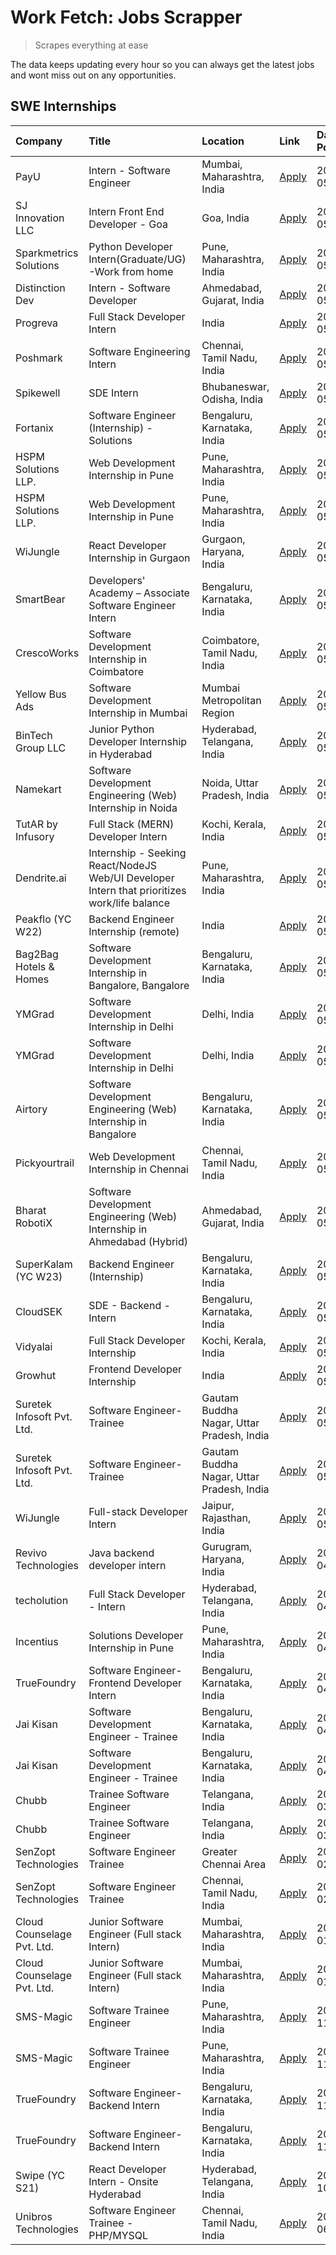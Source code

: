 # Work Fetch: Jobs Scrapper
> Scrapes everything at ease

The data keeps updating every hour so you can always get the latest jobs and wont miss out on any opportunities.

## SWE Internships
<!--START_SECTION:workfetch-->
| Company                    | Title                                                                                        | Location                                  | Link                                                                                                                                                                                                                                                                                                          | Date Posted   |
|:---------------------------|:---------------------------------------------------------------------------------------------|:------------------------------------------|:--------------------------------------------------------------------------------------------------------------------------------------------------------------------------------------------------------------------------------------------------------------------------------------------------------------|:--------------|
| PayU                       | Intern - Software Engineer                                                                   | Mumbai, Maharashtra, India                | [Apply](https://in.linkedin.com/jobs/view/intern-software-engineer-at-payu-3935457893?position=5&pageNum=0&refId=ot0n%2By8vDyxw%2B4iU0IBysA%3D%3D&trackingId=i7ZgtGpQDhAE16IOYBC98g%3D%3D&trk=public_jobs_jserp-result_search-card)                                                                           | 2024-05-25    |
| SJ Innovation LLC          | Intern Front End Developer - Goa                                                             | Goa, India                                | [Apply](https://in.linkedin.com/jobs/view/intern-front-end-developer-goa-at-sj-innovation-llc-3931678611?position=12&pageNum=0&refId=ot0n%2By8vDyxw%2B4iU0IBysA%3D%3D&trackingId=jJ%2B0yUNW8Kwwm1TD7E%2BCVg%3D%3D&trk=public_jobs_jserp-result_search-card)                                                   | 2024-05-24    |
| Sparkmetrics Solutions     | Python Developer Intern(Graduate/UG)-Work from home                                          | Pune, Maharashtra, India                  | [Apply](https://in.linkedin.com/jobs/view/python-developer-intern-graduate-ug-work-from-home-at-sparkmetrics-solutions-3931671149?position=21&pageNum=0&refId=ot0n%2By8vDyxw%2B4iU0IBysA%3D%3D&trackingId=vXHVQnrG2RjdBPKIDNczsg%3D%3D&trk=public_jobs_jserp-result_search-card)                              | 2024-05-24    |
| Distinction Dev            | Intern - Software Developer                                                                  | Ahmedabad, Gujarat, India                 | [Apply](https://in.linkedin.com/jobs/view/intern-software-developer-at-distinction-dev-3931643600?position=46&pageNum=0&refId=ot0n%2By8vDyxw%2B4iU0IBysA%3D%3D&trackingId=5jrPLyUam%2FdniRgWkcmVOA%3D%3D&trk=public_jobs_jserp-result_search-card)                                                            | 2024-05-24    |
| Progreva                   | Full Stack Developer Intern                                                                  | India                                     | [Apply](https://in.linkedin.com/jobs/view/full-stack-developer-intern-at-progreva-3931610238?position=57&pageNum=0&refId=ot0n%2By8vDyxw%2B4iU0IBysA%3D%3D&trackingId=7R7R8VCkBX7mxqq3ENGT%2FA%3D%3D&trk=public_jobs_jserp-result_search-card)                                                                 | 2024-05-24    |
| Poshmark                   | Software Engineering Intern                                                                  | Chennai, Tamil Nadu, India                | [Apply](https://in.linkedin.com/jobs/view/software-engineering-intern-at-poshmark-3846946793?position=36&pageNum=0&refId=ot0n%2By8vDyxw%2B4iU0IBysA%3D%3D&trackingId=ihK2jJ4ksvYW3qS8OMY1Eg%3D%3D&trk=public_jobs_jserp-result_search-card)                                                                   | 2024-05-22    |
| Spikewell                  | SDE Intern                                                                                   | Bhubaneswar, Odisha, India                | [Apply](https://in.linkedin.com/jobs/view/sde-intern-at-spikewell-3931531732?position=50&pageNum=0&refId=ot0n%2By8vDyxw%2B4iU0IBysA%3D%3D&trackingId=cnvLbtm%2BpaxKcH9Xq0yiSQ%3D%3D&trk=public_jobs_jserp-result_search-card)                                                                                 | 2024-05-21    |
| Fortanix                   | Software Engineer (Internship) - Solutions                                                   | Bengaluru, Karnataka, India               | [Apply](https://in.linkedin.com/jobs/view/software-engineer-internship-solutions-at-fortanix-3930115670?position=6&pageNum=0&refId=ot0n%2By8vDyxw%2B4iU0IBysA%3D%3D&trackingId=GZ4iE4XNrwWufM7SQFG0Bw%3D%3D&trk=public_jobs_jserp-result_search-card)                                                         | 2024-05-20    |
| HSPM Solutions LLP.        | Web Development Internship in Pune                                                           | Pune, Maharashtra, India                  | [Apply](https://in.linkedin.com/jobs/view/web-development-internship-in-pune-at-hspm-solutions-llp-3931019642?position=33&pageNum=0&refId=ot0n%2By8vDyxw%2B4iU0IBysA%3D%3D&trackingId=S8AdoSJ%2F5j3QqIt3r3jo2A%3D%3D&trk=public_jobs_jserp-result_search-card)                                                | 2024-05-20    |
| HSPM Solutions LLP.        | Web Development Internship in Pune                                                           | Pune, Maharashtra, India                  | [Apply](https://in.linkedin.com/jobs/view/web-development-internship-in-pune-at-hspm-solutions-llp-3931019642?position=8&pageNum=2&refId=ayBR39Gp816MX5rq2tFnsA%3D%3D&trackingId=13iXWzrydjqmzd%2B9odZXCA%3D%3D&trk=public_jobs_jserp-result_search-card)                                                     | 2024-05-20    |
| WiJungle                   | React Developer Internship in Gurgaon                                                        | Gurgaon, Haryana, India                   | [Apply](https://in.linkedin.com/jobs/view/react-developer-internship-in-gurgaon-at-wijungle-3929891316?position=38&pageNum=0&refId=ot0n%2By8vDyxw%2B4iU0IBysA%3D%3D&trackingId=5x8Fegbb9l8fnJve6vnQxg%3D%3D&trk=public_jobs_jserp-result_search-card)                                                         | 2024-05-18    |
| SmartBear                  | Developers' Academy – Associate Software Engineer Intern                                     | Bengaluru, Karnataka, India               | [Apply](https://in.linkedin.com/jobs/view/developers-academy-%E2%80%93-associate-software-engineer-intern-at-smartbear-3929197465?position=60&pageNum=0&refId=ot0n%2By8vDyxw%2B4iU0IBysA%3D%3D&trackingId=kGCAHXUkdK50tEQC7JHM5A%3D%3D&trk=public_jobs_jserp-result_search-card)                              | 2024-05-17    |
| CrescoWorks                | Software Development Internship in Coimbatore                                                | Coimbatore, Tamil Nadu, India             | [Apply](https://in.linkedin.com/jobs/view/software-development-internship-in-coimbatore-at-crescoworks-3928264279?position=11&pageNum=0&refId=ot0n%2By8vDyxw%2B4iU0IBysA%3D%3D&trackingId=VDjhwtRHM%2FUizKqqtz0%2Ftw%3D%3D&trk=public_jobs_jserp-result_search-card)                                          | 2024-05-16    |
| Yellow Bus Ads             | Software Development Internship in Mumbai                                                    | Mumbai Metropolitan Region                | [Apply](https://in.linkedin.com/jobs/view/software-development-internship-in-mumbai-at-yellow-bus-ads-3928262363?position=14&pageNum=0&refId=ot0n%2By8vDyxw%2B4iU0IBysA%3D%3D&trackingId=iZwfoeVNcntBUqo%2BaOmAQA%3D%3D&trk=public_jobs_jserp-result_search-card)                                             | 2024-05-16    |
| BinTech Group LLC          | Junior Python Developer Internship in Hyderabad                                              | Hyderabad, Telangana, India               | [Apply](https://in.linkedin.com/jobs/view/junior-python-developer-internship-in-hyderabad-at-bintech-group-llc-3928263481?position=23&pageNum=0&refId=ot0n%2By8vDyxw%2B4iU0IBysA%3D%3D&trackingId=c056%2FhGUfXKWvWc0ZiAxVA%3D%3D&trk=public_jobs_jserp-result_search-card)                                    | 2024-05-16    |
| Namekart                   | Software Development Engineering (Web) Internship in Noida                                   | Noida, Uttar Pradesh, India               | [Apply](https://in.linkedin.com/jobs/view/software-development-engineering-web-internship-in-noida-at-namekart-3927112610?position=3&pageNum=0&refId=ot0n%2By8vDyxw%2B4iU0IBysA%3D%3D&trackingId=gOqNNRC%2BXiGil8acsVcYHg%3D%3D&trk=public_jobs_jserp-result_search-card)                                     | 2024-05-15    |
| TutAR by Infusory          | Full Stack (MERN) Developer Intern                                                           | Kochi, Kerala, India                      | [Apply](https://in.linkedin.com/jobs/view/full-stack-mern-developer-intern-at-tutar-by-infusory-3926190396?position=41&pageNum=0&refId=ot0n%2By8vDyxw%2B4iU0IBysA%3D%3D&trackingId=thUjp4BlqpAIf75H67kYyw%3D%3D&trk=public_jobs_jserp-result_search-card)                                                     | 2024-05-15    |
| Dendrite.ai                | Internship - Seeking React/NodeJS Web/UI Developer Intern that prioritizes work/life balance | Pune, Maharashtra, India                  | [Apply](https://in.linkedin.com/jobs/view/internship-seeking-react-nodejs-web-ui-developer-intern-that-prioritizes-work-life-balance-at-dendrite-ai-3926195555?position=52&pageNum=0&refId=ot0n%2By8vDyxw%2B4iU0IBysA%3D%3D&trackingId=AryrBRSqx80al22tBYf2MQ%3D%3D&trk=public_jobs_jserp-result_search-card) | 2024-05-15    |
| Peakflo (YC W22)           | Backend Engineer Internship (remote)                                                         | India                                     | [Apply](https://in.linkedin.com/jobs/view/backend-engineer-internship-remote-at-peakflo-yc-w22-3925243704?position=7&pageNum=0&refId=ot0n%2By8vDyxw%2B4iU0IBysA%3D%3D&trackingId=MwT5O0lIjJ8%2Fn6vvIJgqzA%3D%3D&trk=public_jobs_jserp-result_search-card)                                                     | 2024-05-14    |
| Bag2Bag Hotels & Homes     | Software Development Internship in Bangalore, Bangalore                                      | Bengaluru, Karnataka, India               | [Apply](https://in.linkedin.com/jobs/view/software-development-internship-in-bangalore-bangalore-at-bag2bag-hotels-homes-3925888541?position=8&pageNum=0&refId=ot0n%2By8vDyxw%2B4iU0IBysA%3D%3D&trackingId=qjmk8%2FLSaAk1bBHtGo71tA%3D%3D&trk=public_jobs_jserp-result_search-card)                           | 2024-05-14    |
| YMGrad                     | Software Development Internship in Delhi                                                     | Delhi, India                              | [Apply](https://in.linkedin.com/jobs/view/software-development-internship-in-delhi-at-ymgrad-3925891007?position=26&pageNum=0&refId=ot0n%2By8vDyxw%2B4iU0IBysA%3D%3D&trackingId=YnYbm6VxnTppJWiCpbs%2BGw%3D%3D&trk=public_jobs_jserp-result_search-card)                                                      | 2024-05-14    |
| YMGrad                     | Software Development Internship in Delhi                                                     | Delhi, India                              | [Apply](https://in.linkedin.com/jobs/view/software-development-internship-in-delhi-at-ymgrad-3925891007?position=1&pageNum=2&refId=ayBR39Gp816MX5rq2tFnsA%3D%3D&trackingId=mgxHKn0wSGMqYup7dB1zng%3D%3D&trk=public_jobs_jserp-result_search-card)                                                             | 2024-05-14    |
| Airtory                    | Software Development Engineering (Web) Internship in Bangalore                               | Bengaluru, Karnataka, India               | [Apply](https://in.linkedin.com/jobs/view/software-development-engineering-web-internship-in-bangalore-at-airtory-3925101275?position=2&pageNum=0&refId=ot0n%2By8vDyxw%2B4iU0IBysA%3D%3D&trackingId=y6jY85GfOqT%2FjqHoN8tWoQ%3D%3D&trk=public_jobs_jserp-result_search-card)                                  | 2024-05-13    |
| Pickyourtrail              | Web Development Internship in Chennai                                                        | Chennai, Tamil Nadu, India                | [Apply](https://in.linkedin.com/jobs/view/web-development-internship-in-chennai-at-pickyourtrail-3924894949?position=9&pageNum=0&refId=ot0n%2By8vDyxw%2B4iU0IBysA%3D%3D&trackingId=HIgS16YOx01bJSuc0VokUg%3D%3D&trk=public_jobs_jserp-result_search-card)                                                     | 2024-05-13    |
| Bharat RobotiX             | Software Development Engineering (Web) Internship in Ahmedabad (Hybrid)                      | Ahmedabad, Gujarat, India                 | [Apply](https://in.linkedin.com/jobs/view/software-development-engineering-web-internship-in-ahmedabad-hybrid-at-bharat-robotix-3924897657?position=24&pageNum=0&refId=ot0n%2By8vDyxw%2B4iU0IBysA%3D%3D&trackingId=r2udtq%2BDkujWa4a4B0fjFA%3D%3D&trk=public_jobs_jserp-result_search-card)                   | 2024-05-13    |
| SuperKalam (YC W23)        | Backend Engineer (Internship)                                                                | Bengaluru, Karnataka, India               | [Apply](https://in.linkedin.com/jobs/view/backend-engineer-internship-at-superkalam-yc-w23-3922671591?position=17&pageNum=0&refId=ot0n%2By8vDyxw%2B4iU0IBysA%3D%3D&trackingId=tsEE8DkWR%2BXh86QtAozI%2Bw%3D%3D&trk=public_jobs_jserp-result_search-card)                                                      | 2024-05-11    |
| CloudSEK                   | SDE - Backend - Intern                                                                       | Bengaluru, Karnataka, India               | [Apply](https://in.linkedin.com/jobs/view/sde-backend-intern-at-cloudsek-3920377259?position=15&pageNum=0&refId=ot0n%2By8vDyxw%2B4iU0IBysA%3D%3D&trackingId=A3keMw7CWXvW6xu7K9ceYw%3D%3D&trk=public_jobs_jserp-result_search-card)                                                                            | 2024-05-09    |
| Vidyalai                   | Full Stack Developer Internship                                                              | Kochi, Kerala, India                      | [Apply](https://in.linkedin.com/jobs/view/full-stack-developer-internship-at-vidyalai-3917285346?position=53&pageNum=0&refId=ot0n%2By8vDyxw%2B4iU0IBysA%3D%3D&trackingId=iSmnJLZ48AT2iBpgS%2BV3LQ%3D%3D&trk=public_jobs_jserp-result_search-card)                                                             | 2024-05-08    |
| Growhut                    | Frontend Developer Internship                                                                | India                                     | [Apply](https://in.linkedin.com/jobs/view/frontend-developer-internship-at-growhut-3916739895?position=19&pageNum=0&refId=ot0n%2By8vDyxw%2B4iU0IBysA%3D%3D&trackingId=NoXOJfwHgHBpvvARXExzbQ%3D%3D&trk=public_jobs_jserp-result_search-card)                                                                  | 2024-05-07    |
| Suretek Infosoft Pvt. Ltd. | Software Engineer-Trainee                                                                    | Gautam Buddha Nagar, Uttar Pradesh, India | [Apply](https://in.linkedin.com/jobs/view/software-engineer-trainee-at-suretek-infosoft-pvt-ltd-3916999948?position=29&pageNum=0&refId=ot0n%2By8vDyxw%2B4iU0IBysA%3D%3D&trackingId=oT9IUv%2BkMgeFTYKMXjuqJA%3D%3D&trk=public_jobs_jserp-result_search-card)                                                   | 2024-05-04    |
| Suretek Infosoft Pvt. Ltd. | Software Engineer-Trainee                                                                    | Gautam Buddha Nagar, Uttar Pradesh, India | [Apply](https://in.linkedin.com/jobs/view/software-engineer-trainee-at-suretek-infosoft-pvt-ltd-3916999948?position=4&pageNum=2&refId=ayBR39Gp816MX5rq2tFnsA%3D%3D&trackingId=ZB9qnqcCFN5v5%2B32HjDY%2Bg%3D%3D&trk=public_jobs_jserp-result_search-card)                                                      | 2024-05-04    |
| WiJungle                   | Full-stack Developer Intern                                                                  | Jaipur, Rajasthan, India                  | [Apply](https://in.linkedin.com/jobs/view/full-stack-developer-intern-at-wijungle-3912864543?position=56&pageNum=0&refId=ot0n%2By8vDyxw%2B4iU0IBysA%3D%3D&trackingId=SG9rh%2BV2y7FToMg1%2FXFL8g%3D%3D&trk=public_jobs_jserp-result_search-card)                                                               | 2024-05-01    |
| Revivo Technologies        | Java backend developer intern                                                                | Gurugram, Haryana, India                  | [Apply](https://in.linkedin.com/jobs/view/java-backend-developer-intern-at-revivo-technologies-3906034446?position=42&pageNum=0&refId=ot0n%2By8vDyxw%2B4iU0IBysA%3D%3D&trackingId=emoDRJBfIkTFAvdKJ6RRcA%3D%3D&trk=public_jobs_jserp-result_search-card)                                                      | 2024-04-19    |
| techolution                | Full Stack Developer - Intern                                                                | Hyderabad, Telangana, India               | [Apply](https://in.linkedin.com/jobs/view/full-stack-developer-intern-at-techolution-3904814977?position=43&pageNum=0&refId=ot0n%2By8vDyxw%2B4iU0IBysA%3D%3D&trackingId=v4hGORIxCFh53CJVmrz%2BsQ%3D%3D&trk=public_jobs_jserp-result_search-card)                                                              | 2024-04-18    |
| Incentius                  | Solutions Developer Internship in Pune                                                       | Pune, Maharashtra, India                  | [Apply](https://in.linkedin.com/jobs/view/solutions-developer-internship-in-pune-at-incentius-3904329499?position=25&pageNum=0&refId=ot0n%2By8vDyxw%2B4iU0IBysA%3D%3D&trackingId=VLgmBA1jYs9rZqk42lMqrg%3D%3D&trk=public_jobs_jserp-result_search-card)                                                       | 2024-04-17    |
| TrueFoundry                | Software Engineer- Frontend Developer Intern                                                 | Bengaluru, Karnataka, India               | [Apply](https://in.linkedin.com/jobs/view/software-engineer-frontend-developer-intern-at-truefoundry-3887320206?position=22&pageNum=0&refId=ot0n%2By8vDyxw%2B4iU0IBysA%3D%3D&trackingId=Pwsm1VM6zFWxyeXiplh55w%3D%3D&trk=public_jobs_jserp-result_search-card)                                                | 2024-04-05    |
| Jai Kisan                  | Software Development Engineer - Trainee                                                      | Bengaluru, Karnataka, India               | [Apply](https://in.linkedin.com/jobs/view/software-development-engineer-trainee-at-jai-kisan-3913911193?position=27&pageNum=0&refId=ot0n%2By8vDyxw%2B4iU0IBysA%3D%3D&trackingId=DQ1QgURO4mTbDzbFPQgA0A%3D%3D&trk=public_jobs_jserp-result_search-card)                                                        | 2024-04-04    |
| Jai Kisan                  | Software Development Engineer - Trainee                                                      | Bengaluru, Karnataka, India               | [Apply](https://in.linkedin.com/jobs/view/software-development-engineer-trainee-at-jai-kisan-3913911193?position=2&pageNum=2&refId=ayBR39Gp816MX5rq2tFnsA%3D%3D&trackingId=KOEx9aJKCHJxX9ODtZuvvA%3D%3D&trk=public_jobs_jserp-result_search-card)                                                             | 2024-04-04    |
| Chubb                      | Trainee Software Engineer                                                                    | Telangana, India                          | [Apply](https://in.linkedin.com/jobs/view/trainee-software-engineer-at-chubb-3909641440?position=28&pageNum=0&refId=ot0n%2By8vDyxw%2B4iU0IBysA%3D%3D&trackingId=JlggB%2F1t%2FlHvQiBoU2chUg%3D%3D&trk=public_jobs_jserp-result_search-card)                                                                    | 2024-03-30    |
| Chubb                      | Trainee Software Engineer                                                                    | Telangana, India                          | [Apply](https://in.linkedin.com/jobs/view/trainee-software-engineer-at-chubb-3909641440?position=3&pageNum=2&refId=ayBR39Gp816MX5rq2tFnsA%3D%3D&trackingId=iiY7r37zIestr21DFJcOmQ%3D%3D&trk=public_jobs_jserp-result_search-card)                                                                             | 2024-03-30    |
| SenZopt Technologies       | Software Engineer Trainee                                                                    | Greater Chennai Area                      | [Apply](https://in.linkedin.com/jobs/view/software-engineer-trainee-at-senzopt-technologies-3827688781?position=37&pageNum=0&refId=ot0n%2By8vDyxw%2B4iU0IBysA%3D%3D&trackingId=6ZWcL11%2BQqvrUMsyT30zAA%3D%3D&trk=public_jobs_jserp-result_search-card)                                                       | 2024-02-12    |
| SenZopt Technologies       | Software Engineer Trainee                                                                    | Chennai, Tamil Nadu, India                | [Apply](https://in.linkedin.com/jobs/view/software-engineer-trainee-at-senzopt-technologies-3827686880?position=59&pageNum=0&refId=ot0n%2By8vDyxw%2B4iU0IBysA%3D%3D&trackingId=VEwOb3YXb8NIfUzMGK2Stw%3D%3D&trk=public_jobs_jserp-result_search-card)                                                         | 2024-02-12    |
| Cloud Counselage Pvt. Ltd. | Junior Software Engineer (Full stack Intern)                                                 | Mumbai, Maharashtra, India                | [Apply](https://in.linkedin.com/jobs/view/junior-software-engineer-full-stack-intern-at-cloud-counselage-pvt-ltd-3803132814?position=32&pageNum=0&refId=ot0n%2By8vDyxw%2B4iU0IBysA%3D%3D&trackingId=V45Z6VodRUsDwr4HsCdyYg%3D%3D&trk=public_jobs_jserp-result_search-card)                                    | 2024-01-11    |
| Cloud Counselage Pvt. Ltd. | Junior Software Engineer (Full stack Intern)                                                 | Mumbai, Maharashtra, India                | [Apply](https://in.linkedin.com/jobs/view/junior-software-engineer-full-stack-intern-at-cloud-counselage-pvt-ltd-3803132814?position=7&pageNum=2&refId=ayBR39Gp816MX5rq2tFnsA%3D%3D&trackingId=ZdjwBeL5DxMWtTbTiBoPWA%3D%3D&trk=public_jobs_jserp-result_search-card)                                         | 2024-01-11    |
| SMS-Magic                  | Software Trainee Engineer                                                                    | Pune, Maharashtra, India                  | [Apply](https://in.linkedin.com/jobs/view/software-trainee-engineer-at-sms-magic-3761409781?position=35&pageNum=0&refId=ot0n%2By8vDyxw%2B4iU0IBysA%3D%3D&trackingId=JdRXmwqAzuC%2B0k2CVI7uEQ%3D%3D&trk=public_jobs_jserp-result_search-card)                                                                  | 2023-11-16    |
| SMS-Magic                  | Software Trainee Engineer                                                                    | Pune, Maharashtra, India                  | [Apply](https://in.linkedin.com/jobs/view/software-trainee-engineer-at-sms-magic-3761409781?position=10&pageNum=2&refId=ayBR39Gp816MX5rq2tFnsA%3D%3D&trackingId=zLdT%2F86D%2FqL%2BEgXZDsKq2A%3D%3D&trk=public_jobs_jserp-result_search-card)                                                                  | 2023-11-16    |
| TrueFoundry                | Software Engineer-Backend Intern                                                             | Bengaluru, Karnataka, India               | [Apply](https://in.linkedin.com/jobs/view/software-engineer-backend-intern-at-truefoundry-3779508170?position=34&pageNum=0&refId=ot0n%2By8vDyxw%2B4iU0IBysA%3D%3D&trackingId=Yt38O%2BlKZM5fe7wwgoT5ww%3D%3D&trk=public_jobs_jserp-result_search-card)                                                         | 2023-11-10    |
| TrueFoundry                | Software Engineer-Backend Intern                                                             | Bengaluru, Karnataka, India               | [Apply](https://in.linkedin.com/jobs/view/software-engineer-backend-intern-at-truefoundry-3779508170?position=9&pageNum=2&refId=ayBR39Gp816MX5rq2tFnsA%3D%3D&trackingId=%2FpX2EYJC5oxTYYFm%2BSINhQ%3D%3D&trk=public_jobs_jserp-result_search-card)                                                            | 2023-11-10    |
| Swipe (YC S21)             | React Developer Intern - Onsite Hyderabad                                                    | Hyderabad, Telangana, India               | [Apply](https://in.linkedin.com/jobs/view/react-developer-intern-onsite-hyderabad-at-swipe-yc-s21-3737600089?position=47&pageNum=0&refId=ot0n%2By8vDyxw%2B4iU0IBysA%3D%3D&trackingId=v4jReenIPA4Oqe4qRet6ZA%3D%3D&trk=public_jobs_jserp-result_search-card)                                                   | 2023-10-13    |
| Unibros Technologies       | Software Engineer Trainee - PHP/MYSQL                                                        | Chennai, Tamil Nadu, India                | [Apply](https://in.linkedin.com/jobs/view/software-engineer-trainee-php-mysql-at-unibros-technologies-3656599241?position=44&pageNum=0&refId=ot0n%2By8vDyxw%2B4iU0IBysA%3D%3D&trackingId=3qYmuM4bD8wcQSwqKi1fkw%3D%3D&trk=public_jobs_jserp-result_search-card)                                               | 2023-06-12    |
<!--END_SECTION:workfetch-->

